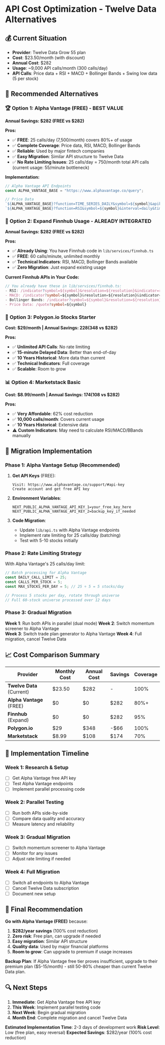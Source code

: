 # API Cost Optimization - Twelve Data Alternatives

## 💰 Current Situation

- **Provider**: Twelve Data Grow 55 plan
- **Cost**: $23.50/month (with discount)
- **Annual Cost**: $282
- **Usage**: ~9,000 API calls/month (300 calls/day)
- **API Calls**: Price data + RSI + MACD + Bollinger Bands + Swing low data (5 per stock)

## 🎯 Recommended Alternatives

### 🏆 **Option 1: Alpha Vantage (FREE) - BEST VALUE**

**Annual Savings: $282 (FREE vs $282)**

**Pros:**

- ✅ **FREE**: 25 calls/day (7,500/month) covers 80%+ of usage
- ✅ **Complete Coverage**: Price data, RSI, MACD, Bollinger Bands
- ✅ **Reliable**: Used by major fintech companies
- ✅ **Easy Migration**: Similar API structure to Twelve Data
- ✅ **No Rate Limiting Issues**: 25 calls/day = 750/month total API calls (current usage: 55/minute bottleneck)

**Implementation:**

```typescript
// Alpha Vantage API Endpoints
const ALPHA_VANTAGE_BASE = "https://www.alphavantage.co/query";

// Price Data
`${ALPHA_VANTAGE_BASE}?function=TIME_SERIES_DAILY&symbol=${symbol}&apikey=${key}` // Technical Indicators
`${ALPHA_VANTAGE_BASE}?function=RSI&symbol=${symbol}&interval=daily&time_period=14&apikey=${key}``${ALPHA_VANTAGE_BASE}?function=MACD&symbol=${symbol}&interval=daily&apikey=${key}``${ALPHA_VANTAGE_BASE}?function=BBANDS&symbol=${symbol}&interval=daily&time_period=20&apikey=${key}`;
```

### 🥈 **Option 2: Expand Finnhub Usage - ALREADY INTEGRATED**

**Annual Savings: $282 (FREE vs $282)**

**Pros:**

- ✅ **Already Using**: You have Finnhub code in `lib/services/finnhub.ts`
- ✅ **FREE**: 60 calls/minute, unlimited monthly
- ✅ **Technical Indicators**: RSI, MACD, Bollinger Bands available
- ✅ **Zero Migration**: Just expand existing usage

**Current Finnhub APIs in Your Code:**

```typescript
// You already have these in lib/services/finnhub.ts:
- RSI: /indicator?symbol=${symbol}&resolution=${resolution}&indicator=rsi
- MACD: /indicator?symbol=${symbol}&resolution=${resolution}&indicator=macd
- Bollinger Bands: /indicator?symbol=${symbol}&resolution=${resolution}&indicator=bbands
- Price Data: /quote?symbol=${symbol}
```

### 🥉 **Option 3: Polygon.io Stocks Starter**

**Cost: $29/month | Annual Savings: $228 ($348 vs $282)**

**Pros:**

- ✅ **Unlimited API Calls**: No rate limiting
- ✅ **15-minute Delayed Data**: Better than end-of-day
- ✅ **10 Years Historical**: More data than current
- ✅ **Technical Indicators**: Full coverage
- ✅ **Scalable**: Room to grow

### 📊 **Option 4: Marketstack Basic**

**Cost: $8.99/month | Annual Savings: $174 ($108 vs $282)**

**Pros:**

- ✅ **Very Affordable**: 62% cost reduction
- ✅ **10,000 calls/month**: Covers current usage
- ✅ **10 Years Historical**: Extensive data
- ⚠️ **Custom Indicators**: May need to calculate RSI/MACD/BBands manually

## 🔧 Migration Implementation

### Phase 1: Alpha Vantage Setup (Recommended)

1. **Get API Keys** (FREE):

   ```
   Visit: https://www.alphavantage.co/support/#api-key
   Create account and get free API key
   ```

2. **Environment Variables**:

   ```env
   NEXT_PUBLIC_ALPHA_VANTAGE_API_KEY_1=your_free_key_here
   NEXT_PUBLIC_ALPHA_VANTAGE_API_KEY_2=backup_key_if_needed
   ```

3. **Code Migration**:
   - Update `lib/api.ts` with Alpha Vantage endpoints
   - Implement rate limiting for 25 calls/day (batching)
   - Test with 5-10 stocks initially

### Phase 2: Rate Limiting Strategy

With Alpha Vantage's 25 calls/day limit:

```typescript
// Batch processing for Alpha Vantage
const DAILY_CALL_LIMIT = 25;
const CALLS_PER_STOCK = 5;
const MAX_STOCKS_PER_DAY = 5; // 25 ÷ 5 = 5 stocks/day

// Process 5 stocks per day, rotate through universe
// Full 60-stock universe processed over 12 days
```

### Phase 3: Gradual Migration

**Week 1**: Run both APIs in parallel (dual mode)
**Week 2**: Switch momentum screener to Alpha Vantage  
**Week 3**: Switch trade plan generator to Alpha Vantage
**Week 4**: Full migration, cancel Twelve Data

## 📈 Cost Comparison Summary

| Provider                  | Monthly Cost | Annual Cost | Savings | Coverage |
| ------------------------- | ------------ | ----------- | ------- | -------- |
| **Twelve Data** (Current) | $23.50       | $282        | -       | 100%     |
| **Alpha Vantage** (FREE)  | $0           | $0          | $282    | 80%+     |
| **Finnhub** (Expand)      | $0           | $0          | $282    | 95%      |
| **Polygon.io**            | $29          | $348        | -$66    | 100%     |
| **Marketstack**           | $8.99        | $108        | $174    | 70%      |

## 🚀 Implementation Timeline

### Week 1: Research & Setup

- [ ] Get Alpha Vantage free API key
- [ ] Test Alpha Vantage endpoints
- [ ] Implement parallel processing code

### Week 2: Parallel Testing

- [ ] Run both APIs side-by-side
- [ ] Compare data quality and accuracy
- [ ] Measure latency and reliability

### Week 3: Gradual Migration

- [ ] Switch momentum screener to Alpha Vantage
- [ ] Monitor for any issues
- [ ] Adjust rate limiting if needed

### Week 4: Full Migration

- [ ] Switch all endpoints to Alpha Vantage
- [ ] Cancel Twelve Data subscription
- [ ] Document new setup

## 🎯 Final Recommendation

**Go with Alpha Vantage (FREE)** because:

1. **$282/year savings** (100% cost reduction)
2. **Zero risk**: Free plan, can upgrade if needed
3. **Easy migration**: Similar API structure
4. **Quality data**: Used by major financial platforms
5. **Room to grow**: Can upgrade to premium if usage increases

**Backup Plan**: If Alpha Vantage free tier proves insufficient, upgrade to their premium plan ($5-15/month) - still 50-80% cheaper than current Twelve Data plan.

## 🔍 Next Steps

1. **Immediate**: Get Alpha Vantage free API key
2. **This Week**: Implement parallel testing code
3. **Next Week**: Begin gradual migration
4. **Month End**: Complete migration and cancel Twelve Data

**Estimated Implementation Time**: 2-3 days of development work
**Risk Level**: Low (free plan, easy reversal)
**Expected Savings**: $282/year (100% cost reduction)

